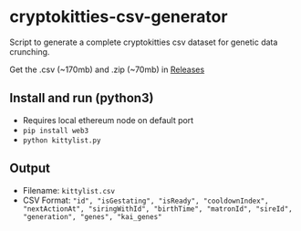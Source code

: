 # cryptokitties-csv-generator

Script to generate a complete cryptokitties csv dataset for genetic data crunching.

Get the .csv (~170mb) and .zip (~70mb) in [Releases](https://github.com/brianmcmichael/cryptokitties-csv-generator/releases)

## Install and run (python3)

* Requires local ethereum node on default port
* `pip install web3`
* `python kittylist.py`

## Output

* Filename: `kittylist.csv`
* CSV Format: `"id", "isGestating", "isReady", "cooldownIndex", "nextActionAt", "siringWithId", "birthTime", "matronId", "sireId", "generation", "genes", "kai_genes"`
